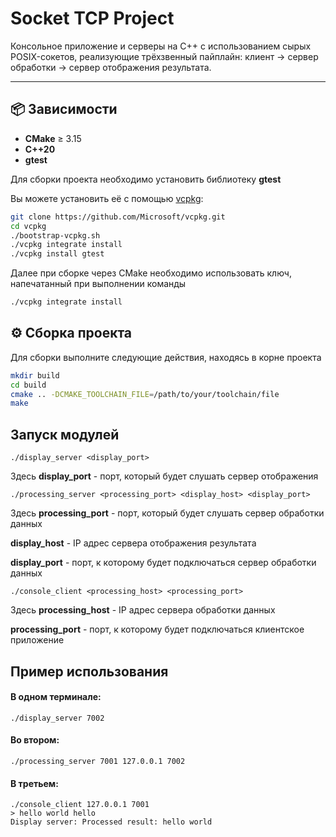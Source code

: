 # Socket TCP Project

Консольное приложение и серверы на C++ с использованием сырых POSIX-сокетов, реализующие трёхзвенный пайплайн: клиент → сервер обработки → сервер отображения результата.

---

## 📦 Зависимости
- **CMake** ≥ 3.15
- **C++20**
- **gtest**

Для сборки проекта необходимо установить библиотеку **gtest**

Вы можете установить её с помощью [vcpkg](https://github.com/Microsoft/vcpkg):

```bash
git clone https://github.com/Microsoft/vcpkg.git
cd vcpkg
./bootstrap-vcpkg.sh
./vcpkg integrate install
./vcpkg install gtest
```
Далее при сборке через CMake необходимо использовать ключ, напечатанный при выполнении команды
```bash
./vcpkg integrate install
```

## ⚙️ Сборка проекта

Для сборки выполните следующие действия, находясь в корне проекта

```bash
mkdir build
cd build
cmake .. -DCMAKE_TOOLCHAIN_FILE=/path/to/your/toolchain/file
make
```

## Запуск модулей
```
./display_server <display_port>
```
Здесь **display_port** - порт, который будет слушать сервер отображения
```
./processing_server <processing_port> <display_host> <display_port>
```
Здесь **processing_port** - порт, который будет слушать сервер обработки данных

**display_host** - IP адрес сервера отображения результата

**display_port** - порт, к которому будет подключаться сервер обработки данных
```
./console_client <processing_host> <processing_port>
```
Здесь **processing_host** - IP адрес сервера обработки данных

**processing_port** - порт, к которому будет подключаться клиентское приложение


## Пример использования

#### В одном терминале:
```
./display_server 7002
```
#### Во втором:
```
./processing_server 7001 127.0.0.1 7002
```
#### В третьем:
```
./console_client 127.0.0.1 7001
> hello world hello
Display server: Processed result: hello world
```
